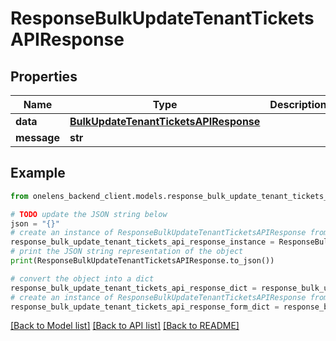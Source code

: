 # ResponseBulkUpdateTenantTicketsAPIResponse


## Properties

Name | Type | Description | Notes
------------ | ------------- | ------------- | -------------
**data** | [**BulkUpdateTenantTicketsAPIResponse**](BulkUpdateTenantTicketsAPIResponse.md) |  | 
**message** | **str** |  | [optional] 

## Example

```python
from onelens_backend_client.models.response_bulk_update_tenant_tickets_api_response import ResponseBulkUpdateTenantTicketsAPIResponse

# TODO update the JSON string below
json = "{}"
# create an instance of ResponseBulkUpdateTenantTicketsAPIResponse from a JSON string
response_bulk_update_tenant_tickets_api_response_instance = ResponseBulkUpdateTenantTicketsAPIResponse.from_json(json)
# print the JSON string representation of the object
print(ResponseBulkUpdateTenantTicketsAPIResponse.to_json())

# convert the object into a dict
response_bulk_update_tenant_tickets_api_response_dict = response_bulk_update_tenant_tickets_api_response_instance.to_dict()
# create an instance of ResponseBulkUpdateTenantTicketsAPIResponse from a dict
response_bulk_update_tenant_tickets_api_response_form_dict = response_bulk_update_tenant_tickets_api_response.from_dict(response_bulk_update_tenant_tickets_api_response_dict)
```
[[Back to Model list]](../README.md#documentation-for-models) [[Back to API list]](../README.md#documentation-for-api-endpoints) [[Back to README]](../README.md)


